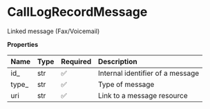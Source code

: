 # CallLogRecordMessage

Linked message (Fax/Voicemail)

**Properties**

| Name   | Type | Required | Description                      |
| :----- | :--- | :------- | :------------------------------- |
| id\_   | str  | ✅       | Internal identifier of a message |
| type\_ | str  | ✅       | Type of message                  |
| uri    | str  | ✅       | Link to a message resource       |

<!-- This file was generated by liblab | https://liblab.com/ -->
